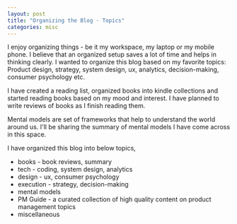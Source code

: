```yaml
---
layout: post
title: "Organizing the Blog - Topics"  
categories: misc
---
```


I enjoy organizing things - be it my workspace, my laptop or my mobile phone. I believe that an organized setup saves a lot of time and helps in thinking clearly. I wanted to organize this blog based on my favorite topics: Product design, strategy, system design, ux, analytics, decision-making, consumer psychology etc. 

I have created a reading list, organized books into kindle collections and started reading books based on my mood and interest. I have planned to write reviews of books as I finish reading them. 

Mental models are set of frameworks that help to understand the world around us. I'll be sharing the summary of mental models I have come across in this space. 

I have organized this blog into below topics, 
* books - book reviews, summary
* tech - coding, system design, analytics
* design - ux, consumer psychology 
* execution - strategy, decision-making 
* mental models 
* PM Guide - a curated collection of high quality content on product management topics
* miscellaneous





